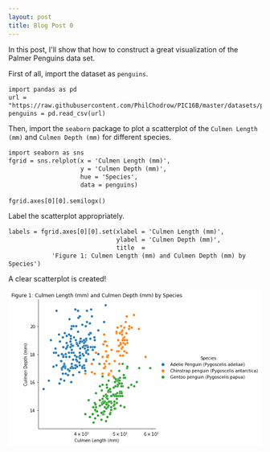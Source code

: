 ```yaml
---
layout: post
title: Blog Post 0
---
```


In this post, I'll show that how to construct a great visualization of the Palmer Penguins data set.

First of all, import the dataset as `penguins`.

```
import pandas as pd
url = "https://raw.githubusercontent.com/PhilChodrow/PIC16B/master/datasets/palmer_penguins.csv"
penguins = pd.read_csv(url)
```

Then, import the `seaborn` package to plot a scatterplot of the `Culmen Length (mm)` and `Culmen Depth (mm)` for different species. 

```
import seaborn as sns
fgrid = sns.relplot(x = 'Culmen Length (mm)', 
                    y = 'Culmen Depth (mm)', 
                    hue = 'Species', 
                    data = penguins)

fgrid.axes[0][0].semilogx()
```
Label the scatterplot appropriately. 

```
labels = fgrid.axes[0][0].set(xlabel = 'Culmen Length (mm)', 
                              ylabel = 'Culmen Depth (mm)', 
                              title  =
            'Figure 1: Culmen Length (mm) and Culmen Depth (mm) by Species')
```

A clear scatterplot is created!

![blog-0.png](/images/blog-0.png)

